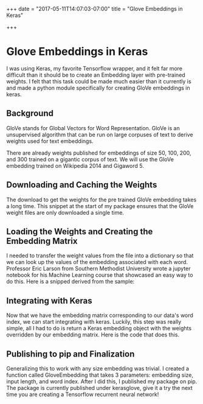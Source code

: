 +++
date = "2017-05-11T14:07:03-07:00"
title = "Glove Embeddings in Keras"

+++
<h1>Glove Embeddings in Keras</h1>
I was using Keras, my favorite Tensorflow wrapper, and it felt far more difficult than it should be to create an Embedding layer with pre-trained weights.  I felt that this task could be made much easier than it currently is and made a python module specifically for creating GloVe embeddings in keras.

<h2>Background</h2>
GloVe stands for Global Vectors for Word Representation.  GloVe is an unsupervised algorithm that can be run on large corpuses of text to derive weights used for text embeddings.

There are already weights published for embeddings of size 50, 100, 200, and 300 trained on a gigantic corpus of text.  We will use the GloVe embedding trained on Wikipedia 2014 and Gigaword 5.

<h2>Downloading and Caching the Weights</h2>
The download to get the weights for the pre trained GloVe embedding takes a long time.  This snippet at the start of my package ensures that the GloVe weight files are only downloaded a single time.

<script src="https://gist.github.com/LukeWoodSMU/9a712501c7f6f4f64ad31815c331f2b0.js"></script>

<h2>Loading the Weights and Creating the Embedding Matrix</h2>
I needed to transfer the weight values from the file into a dictionary so that we can look up the values of the embedding associated with each word.  Professor Eric Larson from Southern Methodist University wrote a jupyter notebook for his Machine Learning course that showcased an easy way to do this.  Here is a snipped derived from the sample:

<script src="https://gist.github.com/LukeWoodSMU/d9f76bf5d63713e60fef2c4de6651aa2.js"></script>

<h2>Integrating with Keras</h2>
Now that we have the embedding matrix corresponding to our data's word index, we can start integrating with keras.  Luckily, this step was really simple, all I had to do is return a Keras embedding object with the weights overridden by our embedding matrix.  Here is the code that does this.

<script src="https://gist.github.com/LukeWoodSMU/caa8a18b58f8123237bf3ad8e8d7170d.js"></script>

<h2>Publishing to pip and Finalization</h2>
Generalizing this to work with any size embedding was trivial.  I created a function called GloveEmbedding that takes 3 parameters: embedding size, input length, and word index.  After I did this, I published my package on pip.  The package is currently published under kerasglove, give it a try the next time you are creating a Tensorflow recurrent neural network!
